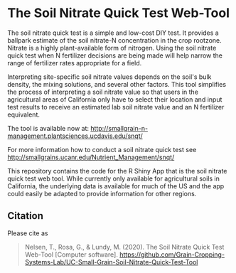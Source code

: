 # The Soil Nitrate Quick Test Web-Tool

The soil nitrate quick test is a simple and low-cost DIY test. It provides a ballpark estimate of the soil nitrate-N concentration in the crop rootzone. Nitrate is a highly plant-available form of nitrogen. Using the soil nitrate quick test when N fertilizer decisions are being made will help narrow the range of fertilizer rates appropriate for a field.

Interpreting site-specific soil nitrate values depends on the soil's bulk density, the mixing solutions, and several other factors. This tool simplifies the process of interpreting a soil nitrate value so that users in the agricultural areas of California only have to select their location and input test results to receive an estimated lab soil nitrate value and an N fertilizer equivalent. 

The tool is available now at: http://smallgrain-n-management.plantsciences.ucdavis.edu/snqt/

For more information how to conduct a soil nitrate quick test see http://smallgrains.ucanr.edu/Nutrient_Management/snqt/

This repository contains the code for the R Shiny App that is the soil nitrate quick test web tool. While currently only available for agricultural soils in California, the underlying data is available for much of the US and the app could easily be adapted to provide information for other regions.

## Citation

Please cite as

> Nelsen, T., Rosa, G., & Lundy, M. (2020). The Soil Nitrate Quick Test Web-Tool [Computer software]. https://github.com/Grain-Cropping-Systems-Lab/UC-Small-Grain-Soil-Nitrate-Quick-Test-Tool


